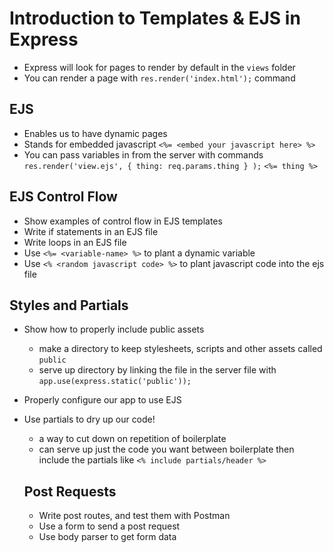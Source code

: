 # Introduction to Templates & EJS in Express
- Express will look for pages to render by default in the ` views ` folder
- You can render a page with ` res.render('index.html'); ` command

## EJS
- Enables us to have dynamic pages
- Stands for embedded javascript
``` <%= <embed your javascript here> %> ```
- You can pass variables in from the server with commands
``` res.render('view.ejs', { thing: req.params.thing } ); ```
``` <%= thing %> ```

## EJS Control Flow
- Show examples of control flow in EJS templates
- Write if statements in an EJS file
- Write loops in an EJS file
- Use ` <%= <variable-name> %> ` to plant a dynamic variable
- Use ` <% <random javascript code> %> ` to plant javascript code into the ejs file

## Styles and Partials
- Show how to properly include public assets
  - make a directory to keep stylesheets, scripts and other assets called ` public `
  - serve up directory by linking the file in the server file with ` app.use(express.static('public')); `
- Properly configure our app to use EJS
- Use partials to dry up our code!
  - a way to cut down on repetition of boilerplate
  - can serve up just the code you want between boilerplate then include the partials like
  ` <% include partials/header %> `

  ## Post Requests
  - Write post routes, and test them with Postman
  - Use a form to send a post request
  - Use body parser to get form data

